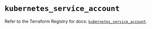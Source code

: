 # `kubernetes_service_account`

Refer to the Terraform Registry for docs: [`kubernetes_service_account`](https://registry.terraform.io/providers/hashicorp/kubernetes/2.38.0/docs/resources/service_account).
